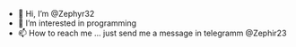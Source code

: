 - 👋 Hi, I’m @Zephyr32
- 👀 I’m interested in programming
- 📫 How to reach me ... just send me a message in telegramm @Zephir23

<!---
Zephyr32/Zephyr32 is a ✨ special ✨ repository because its `README.md` (this file) appears on your GitHub profile.
You can click the Preview link to take a look at your changes.
--->
